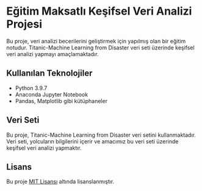 # Eğitim Maksatlı Keşifsel Veri Analizi Projesi
Bu proje, veri analizi becerilerini geliştirmek için yapılmış olan bir eğitim notudur. Titanic-Machine Learning from Disaster veri seti üzerinde keşifsel veri analizi yapmayı amaçlamaktadır.

## Kullanılan Teknolojiler

-	Python 3.9.7
-	Anaconda Jupyter Notebook
-	Pandas, Matplotlib gibi kütüphaneler

## Veri Seti
Bu proje, Titanic-Machine Learning from Disaster veri setini kullanmaktadır. Veri seti, yolcuların bilgilerini içerir ve amacımız bu veri seti üzerinde keşifsel veri analizi yapmaktır.


## Lisans
Bu proje [MIT Lisansı](LICENSE) altında lisanslanmıştır.

